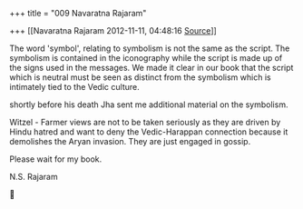 +++
title = "009 Navaratna Rajaram"

+++
[[Navaratna Rajaram	2012-11-11, 04:48:16 [Source](https://groups.google.com/g/bvparishat/c/kN_lAHN9lOo)]]





 The word 'symbol', relating to symbolism is not the same as the script. The symbolism is contained in the iconography while the script is made up of the signs used in the messages. We made it clear in our book that the script which is neutral must be seen as distinct from the symbolism which is intimately tied to the Vedic culture.



 shortly before his death Jha sent me additional material on the symbolism.



 Witzel - Farmer views are not to be taken seriously as they are driven by Hindu hatred and want to deny the Vedic-Harappan connection because it demolishes the Aryan invasion. They are just engaged in gossip.



 Please wait for my book.



N.S. Rajaram  
  



